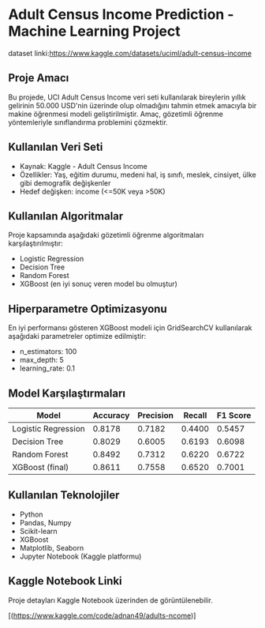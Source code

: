 # Adult Census Income Prediction - Machine Learning Project
dataset linki:https://www.kaggle.com/datasets/uciml/adult-census-income
## Proje Amacı

Bu projede, UCI Adult Census Income veri seti kullanılarak bireylerin yıllık gelirinin 50.000 USD'nin üzerinde olup olmadığını tahmin etmek amacıyla bir makine öğrenmesi modeli geliştirilmiştir. Amaç, gözetimli öğrenme yöntemleriyle sınıflandırma problemini çözmektir.

## Kullanılan Veri Seti

- Kaynak: Kaggle - Adult Census Income
- Özellikler: Yaş, eğitim durumu, medeni hal, iş sınıfı, meslek, cinsiyet, ülke gibi demografik değişkenler
- Hedef değişken: income (<=50K veya >50K)

## Kullanılan Algoritmalar

Proje kapsamında aşağıdaki gözetimli öğrenme algoritmaları karşılaştırılmıştır:

- Logistic Regression
- Decision Tree
- Random Forest
- XGBoost (en iyi sonuç veren model bu olmuştur)

## Hiperparametre Optimizasyonu

En iyi performansı gösteren XGBoost modeli için GridSearchCV kullanılarak aşağıdaki parametreler optimize edilmiştir:

- n_estimators: 100
- max_depth: 5
- learning_rate: 0.1

## Model Karşılaştırmaları

| Model             | Accuracy | Precision | Recall | F1 Score |
|------------------|----------|-----------|--------|----------|
| Logistic Regression | 0.8178   | 0.7182    | 0.4400 | 0.5457   |
| Decision Tree     | 0.8029   | 0.6005    | 0.6193 | 0.6098   |
| Random Forest     | 0.8492   | 0.7312    | 0.6220 | 0.6722   |
| XGBoost (final)   | 0.8611   | 0.7558    | 0.6520 | 0.7001   |

## Kullanılan Teknolojiler

- Python
- Pandas, Numpy
- Scikit-learn
- XGBoost
- Matplotlib, Seaborn
- Jupyter Notebook (Kaggle platformu)

## Kaggle Notebook Linki

Proje detayları Kaggle Notebook üzerinden de görüntülenebilir.

[(https://www.kaggle.com/code/adnan49/adults-ncome)]
